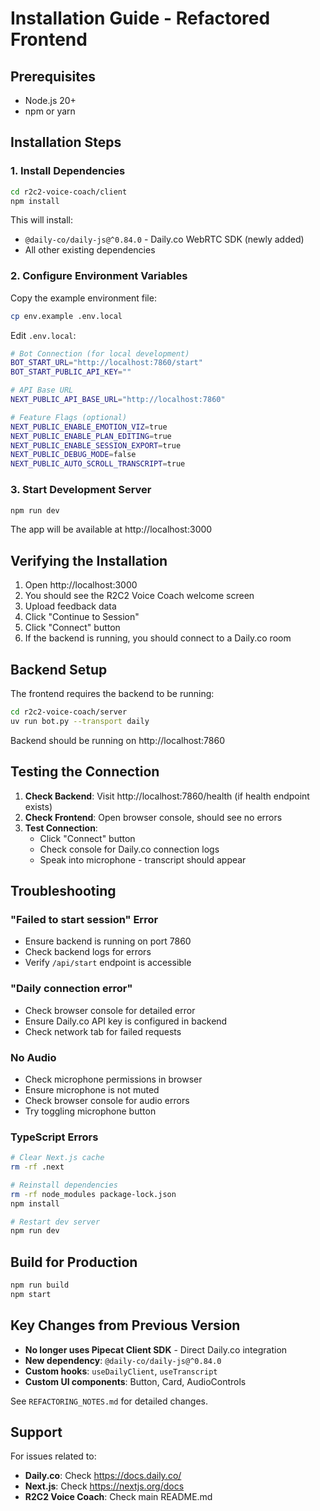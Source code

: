 # Installation Guide - Refactored Frontend

## Prerequisites

- Node.js 20+ 
- npm or yarn

## Installation Steps

### 1. Install Dependencies

```bash
cd r2c2-voice-coach/client
npm install
```

This will install:
- `@daily-co/daily-js@^0.84.0` - Daily.co WebRTC SDK (newly added)
- All other existing dependencies

### 2. Configure Environment Variables

Copy the example environment file:

```bash
cp env.example .env.local
```

Edit `.env.local`:

```bash
# Bot Connection (for local development)
BOT_START_URL="http://localhost:7860/start"
BOT_START_PUBLIC_API_KEY=""

# API Base URL
NEXT_PUBLIC_API_BASE_URL="http://localhost:7860"

# Feature Flags (optional)
NEXT_PUBLIC_ENABLE_EMOTION_VIZ=true
NEXT_PUBLIC_ENABLE_PLAN_EDITING=true
NEXT_PUBLIC_ENABLE_SESSION_EXPORT=true
NEXT_PUBLIC_DEBUG_MODE=false
NEXT_PUBLIC_AUTO_SCROLL_TRANSCRIPT=true
```

### 3. Start Development Server

```bash
npm run dev
```

The app will be available at http://localhost:3000

## Verifying the Installation

1. Open http://localhost:3000
2. You should see the R2C2 Voice Coach welcome screen
3. Upload feedback data
4. Click "Continue to Session"
5. Click "Connect" button
6. If the backend is running, you should connect to a Daily.co room

## Backend Setup

The frontend requires the backend to be running:

```bash
cd r2c2-voice-coach/server
uv run bot.py --transport daily
```

Backend should be running on http://localhost:7860

## Testing the Connection

1. **Check Backend**: Visit http://localhost:7860/health (if health endpoint exists)
2. **Check Frontend**: Open browser console, should see no errors
3. **Test Connection**: 
   - Click "Connect" button
   - Check console for Daily.co connection logs
   - Speak into microphone - transcript should appear

## Troubleshooting

### "Failed to start session" Error

- Ensure backend is running on port 7860
- Check backend logs for errors
- Verify `/api/start` endpoint is accessible

### "Daily connection error"

- Check browser console for detailed error
- Ensure Daily.co API key is configured in backend
- Check network tab for failed requests

### No Audio

- Check microphone permissions in browser
- Ensure microphone is not muted
- Check browser console for audio errors
- Try toggling microphone button

### TypeScript Errors

```bash
# Clear Next.js cache
rm -rf .next

# Reinstall dependencies
rm -rf node_modules package-lock.json
npm install

# Restart dev server
npm run dev
```

## Build for Production

```bash
npm run build
npm start
```

## Key Changes from Previous Version

- **No longer uses Pipecat Client SDK** - Direct Daily.co integration
- **New dependency**: `@daily-co/daily-js@^0.84.0`
- **Custom hooks**: `useDailyClient`, `useTranscript`
- **Custom UI components**: Button, Card, AudioControls

See `REFACTORING_NOTES.md` for detailed changes.

## Support

For issues related to:
- **Daily.co**: Check https://docs.daily.co/
- **Next.js**: Check https://nextjs.org/docs
- **R2C2 Voice Coach**: Check main README.md

